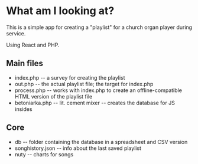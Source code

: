 # What am I looking at?

This is a simple app for creating a "playlist" for a church organ player during service.

Using React and PHP.

## Main files

- index.php -- a survey for creating the playlist
- out.php -- the actual playlist file; the target for index.php
- process.php -- works with index.php to create an offline-compatible HTML version of the playlist file
- betoniarka.php -- lit. cement mixer -- creates the database for JS insides

## Core

- db -- folder containing the database in a spreadsheet and CSV version
- songhistory.json -- info about the last saved playlist
- nuty -- charts for songs
